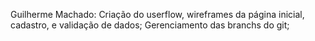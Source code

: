Guilherme Machado:
Criação do userflow, wireframes da página inicial, cadastro, e validação de dados;
Gerenciamento das branchs do git;
